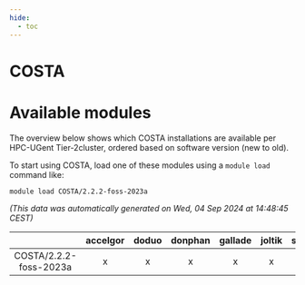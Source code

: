```yaml
---
hide:
  - toc
---
```


COSTA
=====

# Available modules


The overview below shows which COSTA installations are available per HPC-UGent Tier-2cluster, ordered based on software version (new to old).

To start using COSTA, load one of these modules using a `module load` command like:

```shell
module load COSTA/2.2.2-foss-2023a
```

*(This data was automatically generated on Wed, 04 Sep 2024 at 14:48:45 CEST)*  

| |accelgor|doduo|donphan|gallade|joltik|shinx|skitty|
| :---: | :---: | :---: | :---: | :---: | :---: | :---: | :---: |
|COSTA/2.2.2-foss-2023a|x|x|x|x|x|x|x|
